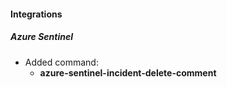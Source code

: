 
#### Integrations
##### Azure Sentinel
- Added command:
    - **azure-sentinel-incident-delete-comment**
